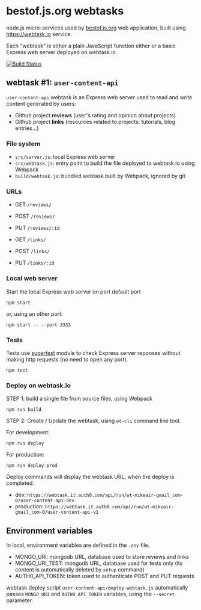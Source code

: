 # bestof.js.org webtasks

node.js micro-services used by [bestof.js.org](http://bestof.js.org/#/) web application, built using https://webtask.io service.

Each "webtask" is either a plain JavaScript function either or a basic Express web server deployed on webtask.io.

[![Build Status](https://travis-ci.org/michaelrambeau/bestofjs-webtasks.svg?branch=master)](https://travis-ci.org/michaelrambeau/bestofjs-webtasks)

## webtask #1: `user-content-api`

`user-content-api` webtask is an Express web server used to read and write content generated by users:

* Github project **reviews** (user's rating and opinion about projects)
* Github project **links** (resources related to projects: tutorials, blog entries...)

### File system

* `src/server.js`: local Express web server
* `src/webtask.js`: entry point to build the file deployed to webtask.io using Webpack
* `build/webtask.js`: bundled webtask built by Webpack, ignored by git

### URLs

* GET `/reviews/`
* POST `/reviews/`
* PUT `/reviews/:id`


* GET `/links/`
* POST `/links/`
* PUT `/links/:id`

### Local web server

Start the local Express web server on port default port

```
npm start
```

or, using an other port:

```
npm start -- --port 3333
```

### Tests

Tests use [supertest](https://github.com/visionmedia/supertest) module to check Express server reponses without making http requests (no need to open any port).

```
npm test
```

### Deploy on webtask.io

STEP 1: build a single file from source files, using Webpack

```
npm run build
```

STEP 2: Create / Update the webtask, using `wt-cli` command line tool.

For development:

```
npm run deploy
```

For production:

```
npm run deploy-prod
```

Deploy commands will display the webtask URL, when the deploy is completed.

* dev: `https://webtask.it.auth0.com/api/run/wt-mikeair-gmail_com-0/user-content-api-dev`
* production: `https://webtask.it.auth0.com/api/run/wt-mikeair-gmail_com-0/user-content-api-v1`

## Environment variables

In local, environment variables are defined in the `.env` file.

* MONGO_URI: mongodb URL, database used to store reviews and links
* MONGO_URI_TEST: mongodb URL, database used for tests only (its content is automatically deleted by `setup` command)
* AUTH0_API_TOKEN: token used to authenticate POST and PUT requests

webtask deploy script `user-content-api/deploy-webtask.js` automatically passes `MONGO_URI` and `AUTH0_API_TOKEN` variables, using the `--secret` parameter.
